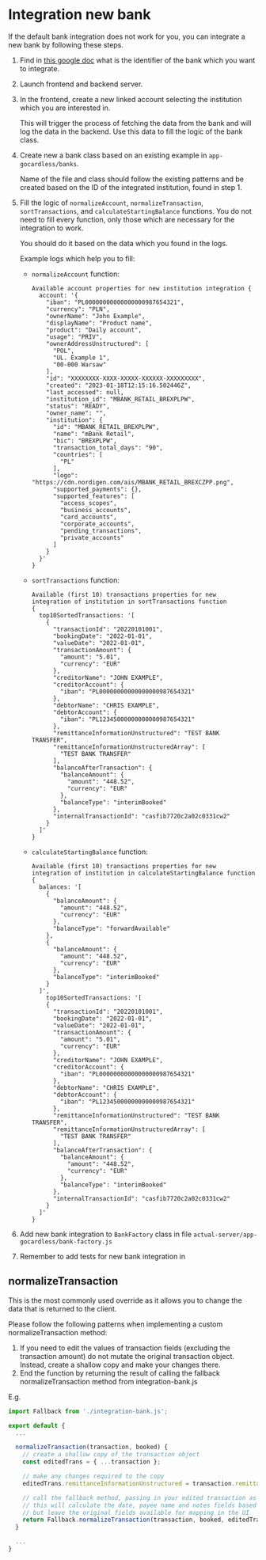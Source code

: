 # Integration new bank

If the default bank integration does not work for you, you can integrate a new bank by following these steps.

1. Find in [this google doc](https://docs.google.com/spreadsheets/d/1ogpzydzotOltbssrc3IQ8rhBLlIZbQgm5QCiiNJrkyA/edit#gid=489769432) what is the identifier of the bank which you want to integrate.

2. Launch frontend and backend server.

3. In the frontend, create a new linked account selecting the institution which you are interested in.

   This will trigger the process of fetching the data from the bank and will log the data in the backend. Use this data to fill the logic of the bank class.

4. Create new a bank class based on an existing example in `app-gocardless/banks`.

   Name of the file and class should follow the existing patterns and be created based on the ID of the integrated institution, found in step 1.

5. Fill the logic of `normalizeAccount`, `normalizeTransaction`, `sortTransactions`, and `calculateStartingBalance` functions.
   You do not need to fill every function, only those which are necessary for the integration to work.

   You should do it based on the data which you found in the logs.

   Example logs which help you to fill:

   - `normalizeAccount` function:

     ```log
     Available account properties for new institution integration {
       account: '{
         "iban": "PL00000000000000000987654321",
         "currency": "PLN",
         "ownerName": "John Example",
         "displayName": "Product name",
         "product": "Daily account",
         "usage": "PRIV",
         "ownerAddressUnstructured": [
           "POL",
           "UL. Example 1",
           "00-000 Warsaw"
         ],
         "id": "XXXXXXXX-XXXX-XXXXX-XXXXXX-XXXXXXXXX",
         "created": "2023-01-18T12:15:16.502446Z",
         "last_accessed": null,
         "institution_id": "MBANK_RETAIL_BREXPLPW",
         "status": "READY",
         "owner_name": "",
         "institution": {
           "id": "MBANK_RETAIL_BREXPLPW",
           "name": "mBank Retail",
           "bic": "BREXPLPW",
           "transaction_total_days": "90",
           "countries": [
             "PL"
           ],
           "logo": "https://cdn.nordigen.com/ais/MBANK_RETAIL_BREXCZPP.png",
           "supported_payments": {},
           "supported_features": [
             "access_scopes",
             "business_accounts",
             "card_accounts",
             "corporate_accounts",
             "pending_transactions",
             "private_accounts"
           ]
         }
       }'
     }
     ```

   - `sortTransactions` function:

     ```log
     Available (first 10) transactions properties for new integration of institution in sortTransactions function
     {
       top10SortedTransactions: '[
         {
           "transactionId": "20220101001",
           "bookingDate": "2022-01-01",
           "valueDate": "2022-01-01",
           "transactionAmount": {
             "amount": "5.01",
             "currency": "EUR"
           },
           "creditorName": "JOHN EXAMPLE",
           "creditorAccount": {
             "iban": "PL00000000000000000987654321"
           },
           "debtorName": "CHRIS EXAMPLE",
           "debtorAccount": {
             "iban": "PL12345000000000000987654321"
           },
           "remittanceInformationUnstructured": "TEST BANK TRANSFER",
           "remittanceInformationUnstructuredArray": [
             "TEST BANK TRANSFER"
           ],
           "balanceAfterTransaction": {
             "balanceAmount": {
               "amount": "448.52",
               "currency": "EUR"
             },
             "balanceType": "interimBooked"
           },
           "internalTransactionId": "casfib7720c2a02c0331cw2"
         }
       ]'
     }
     ```

   - `calculateStartingBalance` function:

     ```log
     Available (first 10) transactions properties for new integration of institution in calculateStartingBalance function {
       balances: '[
         {
           "balanceAmount": {
             "amount": "448.52",
             "currency": "EUR"
           },
           "balanceType": "forwardAvailable"
         },
         {
           "balanceAmount": {
             "amount": "448.52",
             "currency": "EUR"
           },
           "balanceType": "interimBooked"
         }
       ]',
         top10SortedTransactions: '[
         {
           "transactionId": "20220101001",
           "bookingDate": "2022-01-01",
           "valueDate": "2022-01-01",
           "transactionAmount": {
             "amount": "5.01",
             "currency": "EUR"
           },
           "creditorName": "JOHN EXAMPLE",
           "creditorAccount": {
             "iban": "PL00000000000000000987654321"
           },
           "debtorName": "CHRIS EXAMPLE",
           "debtorAccount": {
             "iban": "PL12345000000000000987654321"
           },
           "remittanceInformationUnstructured": "TEST BANK TRANSFER",
           "remittanceInformationUnstructuredArray": [
             "TEST BANK TRANSFER"
           ],
           "balanceAfterTransaction": {
             "balanceAmount": {
               "amount": "448.52",
               "currency": "EUR"
             },
             "balanceType": "interimBooked"
           },
           "internalTransactionId": "casfib7720c2a02c0331cw2"
         }
       ]'
     }
     ```

6. Add new bank integration to `BankFactory` class in file `actual-server/app-gocardless/bank-factory.js`

7. Remember to add tests for new bank integration in

## normalizeTransaction

This is the most commonly used override as it allows you to change the data that is returned to the client.

Please follow the following patterns when implementing a custom normalizeTransaction method:

1. If you need to edit the values of transaction fields (excluding the transaction amount) do not mutate the original transaction object. Instead, create a shallow copy and make your changes there.
2. End the function by returning the result of calling the fallback normalizeTransaction method from integration-bank.js

E.g.

```js
import Fallback from './integration-bank.js';

export default {
  ...

  normalizeTransaction(transaction, booked) {
    // create a shallow copy of the transaction object
    const editedTrans = { ...transaction };

    // make any changes required to the copy
    editedTrans.remittanceInformationUnstructured = transaction.remittanceInformationStructured;

    // call the fallback method, passing in your edited transaction as the 3rd parameter
    // this will calculate the date, payee name and notes fields based on your changes
    // but leave the original fields available for mapping in the UI
    return Fallback.normalizeTransaction(transaction, booked, editedTrans);
  }

  ...
}
```
